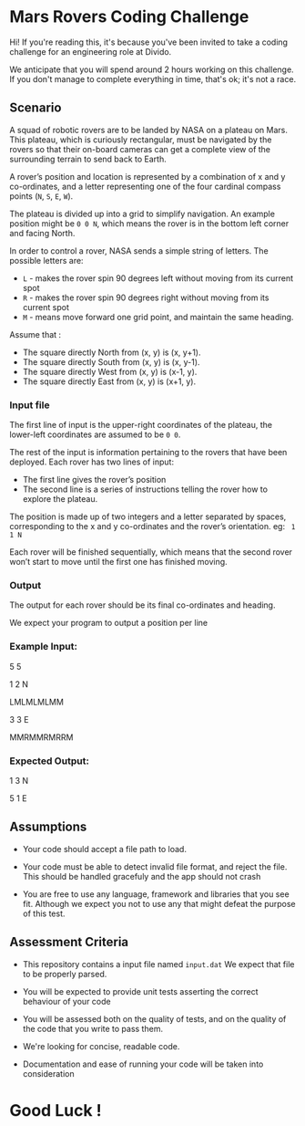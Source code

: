 # Mars Rovers Coding Challenge

Hi! If you're reading this, it's because you've been invited to 
take a coding challenge for an engineering role at Divido.

We anticipate that you will spend around 2 hours working on
this challenge. If you don't manage to complete everything in
time, that's ok; it's not a race.

## Scenario

A squad of robotic rovers are to be landed by NASA on a plateau on Mars. 
This plateau, which is curiously rectangular, must be navigated by the 
rovers so that their on-board cameras can get a complete view of the 
surrounding terrain to send back to Earth.

A rover’s position and location is represented by a combination of x and y 
co-ordinates, and a letter representing one of the four cardinal compass 
points (`N`, `S`, `E`, `W`). 

The plateau is divided up into a grid to simplify navigation. 
An example position might be `0 0 N`, which means the rover is in 
the bottom left corner and facing North.

In order to control a rover, NASA sends a simple string of letters. 
The possible letters are:

* `L` - makes the rover spin 90 degrees left without moving from its current spot
* `R` - makes the rover spin 90 degrees right without moving from its current spot
* `M` - means move forward one grid point, and maintain the same heading.

Assume that :
* The square directly North from (x, y) is (x, y+1).
* The square directly South from (x, y) is (x, y-1).
* The square directly West from (x, y) is (x-1, y).
* The square directly East from (x, y) is (x+1, y).

### Input file
The first line of input is the upper-right coordinates of the plateau, the lower-left 
coordinates are assumed to be `0 0`.

The rest of the input is information pertaining to the rovers that have been deployed. 
Each rover has two lines of input:

* The first line gives the rover’s position
* The second line is a series of instructions telling the rover how to explore the plateau.

The position is made up of two integers and a letter separated by spaces, corresponding to 
the x and y co-ordinates and the rover’s orientation. eg: ` 1 1 N`

Each rover will be finished sequentially, which means that the second rover won’t start to move until the first one has finished moving.

### Output
The output for each rover should be its final co-ordinates and heading.

We expect your program to output a position per line

### Example Input: 
5 5

1 2 N

LMLMLMLMM

3 3 E

MMRMMRMRRM

### Expected Output:

1 3 N

5 1 E

## Assumptions

* Your code should accept a file path to load.
  

* Your code must be able to detect invalid file format, and reject
   the file. This should be handled gracefuly and the app should not crash


* You are free to use any language, framework and libraries that you see fit. Although  we expect you not to use
   any that might defeat the purpose of this test.

## Assessment Criteria

* This repository contains a input file named `input.dat` We expect that file to be properly parsed.
  

* You will be expected to provide unit tests asserting the correct behaviour of your code


* You will be assessed both on the quality of tests, and on
the quality of the code that you write to pass them. 
  

* We're looking for concise, readable code.
  

* Documentation and ease of running your code will be taken into consideration

# Good Luck !